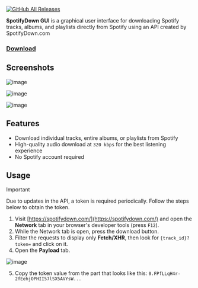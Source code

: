 [![GitHub All Releases](https://img.shields.io/github/downloads/afkarxyz/SpotifyDown-GUI/total?style=for-the-badge)](https://github.com/afkarxyz/SpotifyDown-GUI/releases)

**SpotifyDown GUI** is a graphical user interface for downloading Spotify tracks, albums, and playlists directly from Spotify using an API created by SpotifyDown.com

### [Download](https://github.com/afkarxyz/SpotifyDown-GUI/releases/download/SpotifyDown/SpotifyDown.exe)

## Screenshots

![image](https://github.com/user-attachments/assets/f1fb5a71-6e81-48de-9c1c-718fb936a023)

![image](https://github.com/user-attachments/assets/ac85475b-746a-4eae-93fc-ec3b5606191e)

![image](https://github.com/user-attachments/assets/7ddf6be4-b24a-45cc-ae74-ee6a5d5adbd4)

## Features

- Download individual tracks, entire albums, or playlists from Spotify
- High-quality audio download at `320 kbps` for the best listening experience
- No Spotify account required

## Usage

> [!IMPORTANT]  
> Due to updates in the API, a token is required periodically. Follow the steps below to obtain the token.

1. Visit [https://spotifydown.com/](https://spotifydown.com/) and open the **Network** tab in your browser's developer tools (press `F12`).  
2. While the Network tab is open, press the download button.  
3. Filter the requests to display only **Fetch/XHR**, then look for `{track_id}?token=` and click on it.  
4. Open the **Payload** tab.
   
![image](https://github.com/user-attachments/assets/00448018-482f-4b19-b143-7b4ee8d9bca9)

5. Copy the token value from the part that looks like this: `0.FPfLLqH4r-2fEehjOPHII57lSX5AVYsW...`
